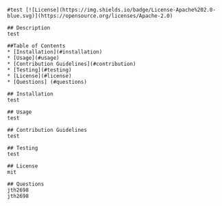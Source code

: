 
    #test [![License](https://img.shields.io/badge/License-Apache%202.0-blue.svg)](https://opensource.org/licenses/Apache-2.0)

    ## Description
    test

    ##Table of Contents
    * [Installation](#installation)
    * [Usage](#usage)
    * [Contribution Guidelines](#contribution)
    * [Testing](#testing) 
    * [License](#license)
    * [Questions] (#questions)
    
    ## Installation
    test

    ## Usage
    test

    ## Contribution Guidelines
    test

    ## Testing
    test

    ## License
    mit

    ## Questions
    jth2698
    jth2698
   